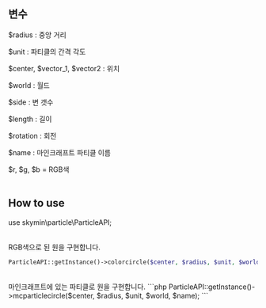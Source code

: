 ## 변수

$radius : 중앙 거리

$unit : 파티클의 간격 각도

$center, $vector_1, $vector2 : 위치

$world : 월드

$side : 변 갯수

$length : 길이

$rotation : 회전

$name : 마인크래프트 파티클 이름

$r, $g, $b = RGB색
</br>
</br>
## How to use

use skymin\particle\ParticleAPI;
</br>
</br>

RGB색으로 된 원을 구현합니다.

```php
ParticleAPI::getInstance()->colorcircle($center, $radius, $unit, $world, $r, $g, $b);
```
</br>
마인크래프트에 있는 파티클로 원을 구현합니다.
```php
ParticleAPI::getInstance()->mcparticlecircle($center, $radius, $unit, $world, $name);
```
